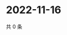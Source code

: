 # 2022-11-16

共 0 条

<!-- BEGIN WEIBO -->
<!-- 最后更新时间 Wed Nov 16 2022 11:15:25 GMT+0800 (China Standard Time) -->

<!-- END WEIBO -->
